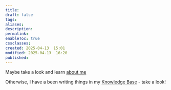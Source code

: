 ```yaml
---
title: 
draft: false
tags: 
aliases: 
description: 
permalink: 
enableToc: true
cssclasses: 
created: 2025-04-13  15:01
modified: 2025-04-13  16:20
published: 
---
```

Maybe take a look and learn [about me](about_me.md)

Otherwise, I have a been writing things in my [Knowledge Base](kb/index.md) - take a look! 

